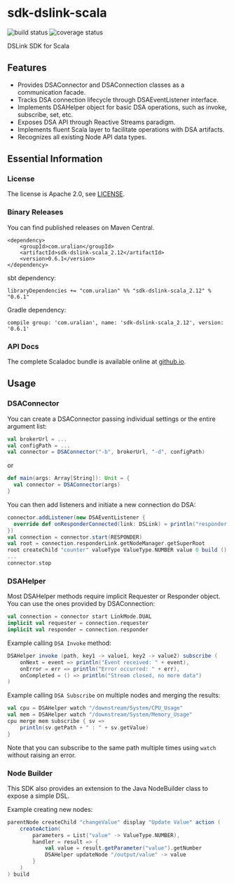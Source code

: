 # sdk-dslink-scala

![build status](https://travis-ci.com/uralian/sdk-dslink-scala.svg?branch=master)
![coverage status](https://coveralls.io/repos/github/uralian/sdk-dslink-scala/badge.svg?branch=master)

DSLink SDK for Scala

## Features

- Provides DSAConnector and DSAConnection classes as a communication facade.
- Tracks DSA connection lifecycle through DSAEventListener interface.
- Implements DSAHelper object for basic DSA operations, such as invoke, subscribe, set, etc.
- Exposes DSA API through Reactive Streams paradigm.
- Implements fluent Scala layer to facilitate operations with DSA artifacts.
- Recognizes all existing Node API data types.

## Essential Information

### License

The license is Apache 2.0, see [LICENSE](LICENSE).

### Binary Releases

You can find published releases on Maven Central.

    <dependency>
        <groupId>com.uralian</groupId>
        <artifactId>sdk-dslink-scala_2.12</artifactId>
        <version>0.6.1</version>
    </dependency>

sbt dependency:

    libraryDependencies += "com.uralian" %% "sdk-dslink-scala_2.12" % "0.6.1"

Gradle dependency:

	compile group: 'com.uralian', name: 'sdk-dslink-scala_2.12', version: '0.6.1'

### API Docs

The complete Scaladoc bundle is available online
at [github.io](http://uralian.github.io/sdk-dslink-scala/latest/api/).

## Usage

### DSAConnector

You can create a DSAConnector passing individual settings or the entire argument list:

```scala
val brokerUrl = ...
val configPath = ...
val connector = DSAConnector("-b", brokerUrl, "-d", configPath)
```

or

```scala
def main(args: Array[String]): Unit = {
  val connector = DSAConnector(args)
}
```

You can then add listeners and initiate a new connection do DSA:

```scala
connector.addListener(new DSAEventListener {
  override def onResponderConnected(link: DSLink) = println("responder link connected @ " + link.getPath)
})
val connection = connector.start(RESPONDER)
val root = connection.responderLink.getNodeManager.getSuperRoot
root createChild "counter" valueType ValueType.NUMBER value 0 build ()
...
connector.stop
```

### DSAHelper

Most DSAHelper methods require implicit Requester or Responder object. You can use the ones provided by
DSAConnection:

```scala
val connection = connector start LinkMode.DUAL
implicit val requester = connection.requester
implicit val responder = connection.responder
```

Example calling `DSA Invoke` method:

```scala
DSAHelper invoke (path, key1 -> value1, key2 -> value2) subscribe (
	onNext = event => println("Event received: " + event),
    onError = err => println("Error occurred: " + err),
    onCompleted = () => println("Stream closed, no more data")
)
```

Example calling `DSA Subscribe` on multiple nodes and merging the results:

```scala
val cpu = DSAHelper watch "/downstream/System/CPU_Usage"
val mem = DSAHelper watch "/downstream/System/Memory_Usage"
cpu merge mem subscribe { sv =>
	println(sv.getPath + " : " + sv.getValue)
}
```

Note that you can subscribe to the same path multiple times using `watch` without raising an error.

### Node Builder

This SDK also provides an extension to the Java NodeBuilder class to expose a simple DSL.

Example creating new nodes:

```scala
parentNode createChild "changeValue" display "Update Value" action (
	createAction(
		parameters = List("value" -> ValueType.NUMBER),
    	handler = result => {
      		val value = result.getParameter("value").getNumber
			DSAHelper updateNode "/output/value" -> value
		}
	)
) build
```